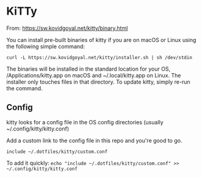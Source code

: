 # KiTTy

From: https://sw.kovidgoyal.net/kitty/binary.html

You can install pre-built binaries of kitty if you are on macOS or Linux using
the following simple command:

```
curl -L https://sw.kovidgoyal.net/kitty/installer.sh | sh /dev/stdin
```

The binaries will be installed in the standard location for your OS,
/Applications/kitty.app on macOS and ~/.local/kitty.app on Linux. The installer
only touches files in that directory. To update kitty, simply re-run the
command.

## Config

kitty looks for a config file in the OS config directories (usually
~/.config/kitty/kitty.conf)

Add a custom link to the config file in this repo and you're good to go.

```
include ~/.dotfiles/kitty/custom.conf
```

To add it quickly:
`echo "include ~/.dotfiles/kitty/custom.conf" >> ~/.config/kitty/kitty.conf`
